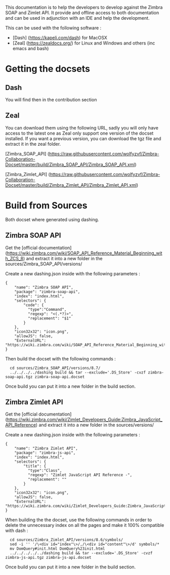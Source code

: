 This documentation is to help the developers to develop against the Zimbra SOAP and Zimlet API.
It provide and offline access to both documentation and can be used in adjunction with an IDE and help the development.

This can be used with the following software :
- [Dash] (https://kapeli.com/dash) for MacOSX
- [Zeal] (https://zealdocs.org/) for Linux and Windows
and others (inc emacs and bash)

# Getting the docsets

## Dash
You will find then in the contribution section

## Zeal
You can download them using the following URL, sadly you will only have access to the latest one as Zeal only support one version of the docset installed.
If you want a previous version, you can download the tgz file and extract it in the zeal folder.

[Zimbra_SOAP_API] (https://raw.githubusercontent.com/wolfyzvf/Zimbra-Collaboration-Docset/master/build/Zimbra_SOAP_API/Zimbra_SOAP_API.xml)

[Zimbra_Zimlet_API] (https://raw.githubusercontent.com/wolfyzvf/Zimbra-Collaboration-Docset/master/build/Zimbra_Zimlet_API/Zimbra_Zimlet_API.xml)

# Build from Sources

Both docset where generated using dashing.

## Zimbra SOAP API
Get the [official documentation] (https://wiki.zimbra.com/wiki/SOAP_API_Reference_Material_Beginning_with_ZCS_8) and extract it into a new folder in the sources/Zimbra_SOAP_API/versions/

Create a new dashing.json inside with the following parameters :
```
{
    "name": "Zimbra SOAP API",  
    "package": "zimbra-soap-api",  
    "index": "index.html",  
    "selectors": {  
        "code": {  
          "type":"Command",  
          "regexp": "<(.*?)>",  
          "replacement": "$1"  
        }  
    },  
    "icon32x32": "icon.png",  
    "allowJS": false,  
    "ExternalURL": "https://wiki.zimbra.com/wiki/SOAP_API_Reference_Material_Beginning_with_ZCS_8"  
}  
```
Then build the docset with the following commands :
```
  cd sources/Zimbra_SOAP_API/versions/8.7/  
  ../../../../dashing build && tar --exclude='.DS_Store' -cvzf zimbra-soap-api.tgz zimbra-soap-api.docset  
```
Once build you can put it into a new folder in the build section.  


## Zimbra Zimlet API
Get the [official documentation] (https://wiki.zimbra.com/wiki/Zimlet_Developers_Guide:Zimbra_JavaScript_API_Reference) and extract it into a new folder in the sources/versions/

Create a new dashing.json inside with the following parameters :
```
{  
    "name": "Zimbra Zimlet API",  
    "package": "zimbra-js-api",  
    "index": "index.html",  
    "selectors": {  
        "title": {  
          "type":"Class",  
          "regexp": "Zimlet JavaScript API Reference -",  
          "replacement": ""  
        }  
    },  
    "icon32x32": "icon.png",  
    "allowJS": false,  
    "ExternalURL": "https://wiki.zimbra.com/wiki/Zimlet_Developers_Guide:Zimbra_JavaScript_API_Reference"  
}  
```
When building the the docset, use the following commands in order to delete the unnecessary index on all the pages and make it 100% compatible with dash :
```
  cd sources/Zimbra_Zimlet_API/versions/8.6/symbols/  
  sed -i '' '/\<div id="index"\>/,/\<div id="content"\>/d' symbols/*  
  mv DomQuery#init.html DomQuery%23init.html  
  ../../../../../dashing build && tar --exclude='.DS_Store' -cvzf zimbra-js-api.tgz zimbra-js-api.docset  
```
Once build you can put it into a new folder in the build section.
